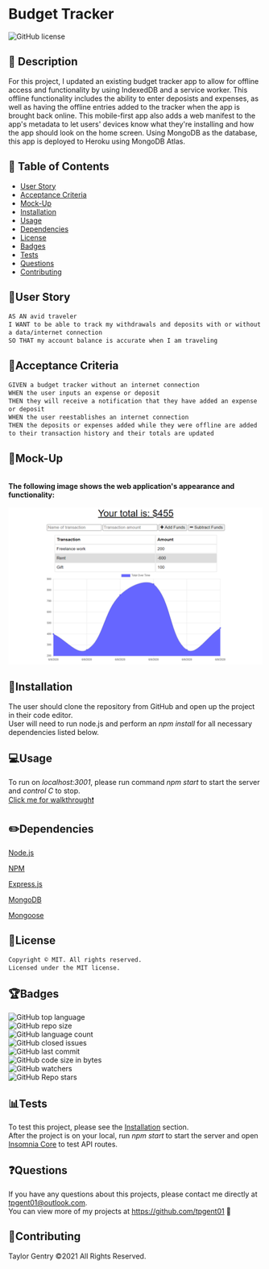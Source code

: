 # Budget Tracker
![GitHub license](https://img.shields.io/badge/license-MIT-blue.svg)


## 💬 Description 
For this project, I updated an existing budget tracker app to allow for offline access and functionality by using IndexedDB and a service worker. This offline functionality includes the ability to enter deposists and expenses, as well as having the offline entries added to the tracker when the app is brought back online. 
This mobile-first app also adds a web manifest to the app's metadata to let users' devices know what they're installing and how the app should look on the home screen. Using MongoDB as the database, this app is deployed to Heroku using MongoDB Atlas.


## 📓 Table of Contents

* [User Story](#user-story)
* [Acceptance Criteria](#acceptance-criteria)
* [Mock-Up](#mock-up)
* [Installation](#installation)
* [Usage](#usage)
* [Dependencies](#dependencies)
* [License](#license)
* [Badges](#badges)
* [Tests](#tests)
* [Questions](#questions)
* [Contributing](#contributing)


## 🧠User Story
```
AS AN avid traveler
I WANT to be able to track my withdrawals and deposits with or without a data/internet connection
SO THAT my account balance is accurate when I am traveling 
```


## 🧩Acceptance Criteria
```
GIVEN a budget tracker without an internet connection
WHEN the user inputs an expense or deposit
THEN they will receive a notification that they have added an expense or deposit
WHEN the user reestablishes an internet connection
THEN the deposits or expenses added while they were offline are added to their transaction history and their totals are updated
```


## 🎨Mock-Up
<br>**The following image shows the web application's appearance and functionality:**</br>
<br>![](public/images/mock-up.png)</br>

## 🔌Installation

The user should clone the repository from GitHub and open up the project in their code editor.
<br>User will need to run node.js and perform an _npm install_ for all necessary dependencies listed below.</br>


## 💻Usage 
To run on _localhost:3001_, please run command _npm start_ to start the server and _control C_ to stop.
<br>[Click me for walkthrough❗️](https://drive.google.com/file/d/1-1pvsp-Cb39Aog0Rt_YPKwxl5enGQCrb/view)</br>



## ✏️Dependencies
<p><a href="https://nodejs.org/">Node.js</a></p>
<p><a href="https://www.npmjs.com/">NPM</a></p>
<p><a href="https://www.npmjs.com/package/express">Express.js</a></p>
<p><a href="https://www.mongodb.com/">MongoDB</a></p>
<p><a href="https://www.npmjs.com/package/mongoose">Mongoose</a></p>


## 🔐License
```
Copyright © MIT. All rights reserved. 
Licensed under the MIT license.
```


## 🏆Badges

![GitHub top language](https://img.shields.io/github/languages/top/tpgent01/budget-tracker?color=red&style=plastic)
<br>![GitHub repo size](https://img.shields.io/github/repo-size/tpgent01/budget-tracker?color=orange&style=plastic)</br>
![GitHub language count](https://img.shields.io/github/languages/count/tpgent01/budget-tracker?color=yellow&style=plastic)
<br>![GitHub closed issues](https://img.shields.io/github/issues-closed/tpgent01/budget-tracker?color=brightgreen&style=plastic)</br>
![GitHub last commit](https://img.shields.io/github/last-commit/tpgent01/budget-tracker?color=blueviolet&style=plastic)
<br>![GitHub code size in bytes](https://img.shields.io/github/languages/code-size/tpgent01/budget-tracker?color=ff69b4&style=plastic)</br>
![GitHub watchers](https://img.shields.io/github/watchers/tpgent01/budget-tracker?style=social)
<br>![GitHub Repo stars](https://img.shields.io/github/stars/tpgent01/budget-tracker?style=social)</br>



## 📊Tests

To test this project, please see the [Installation](#installation) section.
<br>After the project is on your local, run _npm start_ to start the server and open [Insomnia Core](https://insomnia.rest/products/insomnia) to test API routes.</br>


## ❓Questions

If you have any questions about this projects, please contact me directly at tpgent01@outlook.com. 
<br>You can view more of my projects at https://github.com/tpgent01 👾</br>


## 📌Contributing

Taylor Gentry ©2021 All Rights Reserved.
